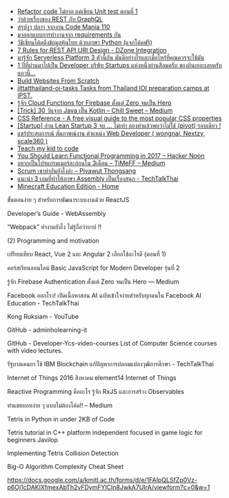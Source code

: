 - [Refactor code ไม่ยาก แค่เขียน Unit test ตอนที่ 1](https://www.babelcoder.com/blog/articles/refactor-code-with-unit-testing-technique-1)
- [ว่าด้วยเรื่องของ REST กับ GraphQL](http://www.somkiat.cc/rest-vs-graphql/)
- [สรุปงูๆ ปลาๆ จากงาน Code Mania 110](https://mesodiar.wordpress.com/2017/11/29/code-mania-110/)
- [มาออกแบบการทำงานจาก requirements กัน](https://medium.com/@chonnikantoboonlarng/%E0%B8%A1%E0%B8%B2%E0%B8%AD%E0%B8%AD%E0%B8%81%E0%B9%81%E0%B8%9A%E0%B8%9A%E0%B8%81%E0%B8%B2%E0%B8%A3%E0%B8%97%E0%B8%B3%E0%B8%87%E0%B8%B2%E0%B8%99%E0%B8%88%E0%B8%B2%E0%B8%81-requirements-%E0%B8%81%E0%B8%B1%E0%B8%99-9608e42df360)
- [วิธีเขียนโค้ดดึงข้อมูลหุ้นไทย ด้วยภาษา Python (แจกโค้ดฟรี)](https://www.patanasongsivilai.com/blog/stock-thai-python/)
- [7 Rules for REST API URI Design - DZone Integration](https://dzone.com/articles/7-rules-for-rest-api-uri-design-1?utm_content=buffer81c06&utm_medium=social&utm_source=facebook.com&utm_campaign=buffer)
- [มารู้จัก Serverless Platform 3 ตัวนี้กัน มันดีอย่างไรและเมื่อไหร่ที่คุณควรจะใช้มัน](https://blogs.cleverse.com/%E0%B8%A1%E0%B8%B2%E0%B8%A3%E0%B8%B9%E0%B9%89%E0%B8%88%E0%B8%B1%E0%B8%81-serverless-platform-3-%E0%B8%95%E0%B8%B1%E0%B8%A7%E0%B8%99%E0%B8%B5%E0%B9%89%E0%B8%81%E0%B8%B1%E0%B8%99-%E0%B8%A1%E0%B8%B1%E0%B8%99%E0%B8%94%E0%B8%B5%E0%B8%AD%E0%B8%A2%E0%B9%88%E0%B8%B2%E0%B8%87%E0%B9%84%E0%B8%A3%E0%B9%81%E0%B8%A5%E0%B8%B0%E0%B9%80%E0%B8%A1%E0%B8%B7%E0%B9%88%E0%B8%AD%E0%B9%84%E0%B8%AB%E0%B8%A3%E0%B9%88%E0%B8%97%E0%B8%B5%E0%B9%88%E0%B8%84%E0%B8%B8%E0%B8%93%E0%B8%84%E0%B8%A7%E0%B8%A3%E0%B8%88%E0%B8%B0%E0%B9%83%E0%B8%8A%E0%B9%89%E0%B8%A1%E0%B8%B1%E0%B8%99-3c7b4cd89996)
- [1 ปีที่ผ่านมาไปเป็น Developer บริษัท Startups แห่งหนึ่งย่านสีลมครับ ของกินเยอะเลยครับแถวนี้…](https://blog.finnomena.com/1-%E0%B8%9B%E0%B8%B5%E0%B8%97%E0%B8%B5%E0%B9%88%E0%B8%9C%E0%B9%88%E0%B8%B2%E0%B8%99%E0%B8%A1%E0%B8%B2%E0%B9%84%E0%B8%9B%E0%B9%80%E0%B8%9B%E0%B9%87%E0%B8%99-developer-%E0%B8%9A%E0%B8%A3%E0%B8%B4%E0%B8%A9%E0%B8%B1%E0%B8%97-startups-%E0%B9%81%E0%B8%AB%E0%B9%88%E0%B8%87%E0%B8%AB%E0%B8%99%E0%B8%B6%E0%B9%88%E0%B8%87%E0%B8%A2%E0%B9%88%E0%B8%B2%E0%B8%99%E0%B8%AA%E0%B8%B5%E0%B8%A5%E0%B8%A1%E0%B8%84%E0%B8%A3%E0%B8%B1%E0%B8%9A-%E0%B8%82%E0%B8%AD%E0%B8%87%E0%B8%81%E0%B8%B4%E0%B8%99%E0%B9%80%E0%B8%A2%E0%B8%AD%E0%B8%B0%E0%B9%80%E0%B8%A5%E0%B8%A2%E0%B8%84%E0%B8%A3%E0%B8%B1%E0%B8%9A%E0%B9%81%E0%B8%96%E0%B8%A7%E0%B8%99%E0%B8%B5%E0%B9%89-d77ede845129)
- [Build Websites From Scratch](https://www.codecademy.com/catalog/all#skill-paths)
- [jittatthailand-oi-tasks Tasks from Thailand IOI preparation camps at IPST.](https://github.com/jittat/thailand-oi-tasks)
- [รู้จัก Cloud Functions for Firebase ตั้งแต่ Zero จนเป็น Hero](https://medium.com/firebasethailand/%E0%B8%A3%E0%B8%B9%E0%B9%89%E0%B8%88%E0%B8%B1%E0%B8%81-cloud-functions-for-firebase-%E0%B8%95%E0%B8%B1%E0%B9%89%E0%B8%87%E0%B9%81%E0%B8%95%E0%B9%88-zero-%E0%B8%88%E0%B8%99%E0%B9%80%E0%B8%9B%E0%B9%87%E0%B8%99-hero-1c94acbb55af)
- [[Trick] 30 วันจาก Java เป็น Kotlin – Chill Sweet – Medium](https://medium.com/@chillsweet/trick-30-%E0%B8%A7%E0%B8%B1%E0%B8%99%E0%B8%88%E0%B8%B2%E0%B8%81-java-%E0%B9%80%E0%B8%9B%E0%B9%87%E0%B8%99-kotlin-507e987ed10d)
- [CSS Reference - A free visual guide to the most popular CSS properties](https://cssreference.io/)
- [[Startup] อ่าน Lean Startup 3 จบ … ไม่เท่า ลองทำแล้วพบว่าไม่ใช่ (pivot) รอบเดียว !](https://medium.com/sathittham/%E0%B8%AD%E0%B9%88%E0%B8%B2%E0%B8%99-lean-startup-3-%E0%B8%88%E0%B8%9A-%E0%B9%84%E0%B8%A1%E0%B9%88%E0%B9%80%E0%B8%97%E0%B9%88%E0%B8%B2-%E0%B8%A5%E0%B8%AD%E0%B8%87%E0%B8%97%E0%B8%B3%E0%B9%81%E0%B8%A5%E0%B9%89%E0%B8%A7%E0%B8%9E%E0%B8%9A%E0%B8%A7%E0%B9%88%E0%B8%B2%E0%B9%84%E0%B8%A1%E0%B9%88%E0%B9%83%E0%B8%8A%E0%B9%88-pivot-%E0%B8%A3%E0%B8%AD%E0%B8%9A%E0%B9%80%E0%B8%94%E0%B8%B5%E0%B8%A2%E0%B8%A7-8c53f1f0d77a)
- [แชร์ประสบการณ์ สัมภาษณ์งาน ตำแหน่ง Web Developer ( wongnai, Nextzy, scale360 )](https://medium.com/@supakorn.t/%E0%B9%81%E0%B8%8A%E0%B8%A3%E0%B9%8C%E0%B8%9B%E0%B8%A3%E0%B8%B0%E0%B8%AA%E0%B8%9A%E0%B8%81%E0%B8%B2%E0%B8%A3%E0%B8%93%E0%B9%8C-%E0%B8%AA%E0%B8%B1%E0%B8%A1%E0%B8%A0%E0%B8%B2%E0%B8%A9%E0%B8%93%E0%B9%8C%E0%B8%87%E0%B8%B2%E0%B8%99-%E0%B8%95%E0%B8%B3%E0%B9%81%E0%B8%AB%E0%B8%99%E0%B9%88%E0%B8%87-web-developer-wongnai-nextzy-scale360-e546dbc0333a)
- [Teach my kid to code](http://tmk2co.blogspot.com/)
- [You Should Learn Functional Programming in 2017 – Hacker Noon](https://hackernoon.com/you-should-learn-functional-programming-in-2017-91177148ec00)
- [อยากเป็นโปรแกรมเมอร์ละอ่อนใน 3เดือน – TiMeFF – Medium](https://timeff.medium.com/%E0%B8%AD%E0%B8%A2%E0%B8%B2%E0%B8%81%E0%B9%80%E0%B8%9B%E0%B9%87%E0%B8%99%E0%B9%82%E0%B8%9B%E0%B8%A3%E0%B9%81%E0%B8%81%E0%B8%A3%E0%B8%A1%E0%B9%80%E0%B8%A1%E0%B8%AD%E0%B8%A3%E0%B9%8C%E0%B8%A5%E0%B8%B0%E0%B8%AD%E0%B9%88%E0%B8%AD%E0%B8%99%E0%B9%83%E0%B8%99-3%E0%B9%80%E0%B8%94%E0%B8%B7%E0%B8%AD%E0%B8%99-7201b312e115)
- [Scrum เขาทำกันยังไงอ่ะ – Piyawut Thongsang](https://piyawut.com/scrum-%E0%B9%80%E0%B8%82%E0%B8%B2%E0%B8%97%E0%B8%B3%E0%B8%81%E0%B8%B1%E0%B8%99%E0%B8%A2%E0%B8%B1%E0%B8%87%E0%B9%84%E0%B8%87%E0%B8%AD%E0%B9%88%E0%B8%B0-1234bc9f4b38)
- [แนะนำ 3 เกมที่ทำให้ภาษา Assembly เป็นเรื่องสนุก - TechTalkThai](https://www.techtalkthai.com/assembly-fun-games/)
- [Minecraft Education Edition - Home](https://education.minecraft.net/en-us)


ขั้นตอนง่าย ๆ สำหรับการพัฒนาระบบงานด้วย ReactJS

Developer’s Guide - WebAssembly

“Webpack” ทำงานยังไง ไม่รู้ถือว่าบาป !!

(2) Programming and motivation

เปรียบเทียบ React, Vue 2 และ Angular 2 เลือกใช้อะไรดี (ตอนที่ 1)

คอร์สเรียนออนไลน์ Basic JavaScript for Modern Developer รุ่นที่ 2

รู้จัก Firebase Authentication ตั้งแต่ Zero จนเป็น Hero — Medium

Facebook ออกโรง! เปิดเนื้อหาสอน AI ฉบับเข้าใจง่ายสำหรับทุกคนใน Facebook AI Education - TechTalkThai

Kong Ruksiam - YouTube

GitHub - adminholearning-it

GitHub - Developer-Ycs-video-courses List of Computer Science courses with video lectures.

รัฐบาลเคนยา ใช้ IBM Blockchain แก้ปัญหาการปลอมแปลงวุฒิการศึกษา - TechTalkThai

Internet of Things 2016 สิงหาคม element14 Internet of Things

Reactive Programming คืออะไร รู้จัก RxJS และการสร้าง Observables

ทำแชทบอทง่าย ๆ แบบไม่ต้องโค้ด!! – Medium

Tetris in Python in under 2KB of Code

Tetris tutorial in C++ platform independent focused in game logic for beginners Javilop

Implementing Tetris Collision Detection

Big-O Algorithm Complexity Cheat Sheet

https://docs.google.com/a/kmitl.ac.th/forms/d/e/1FAIpQLSfZp0Vz-p6Oj1cDAKIXfmexAbTh2vFDymFYlCIn8JwkA7UIrA/viewform?c=0&w=1
